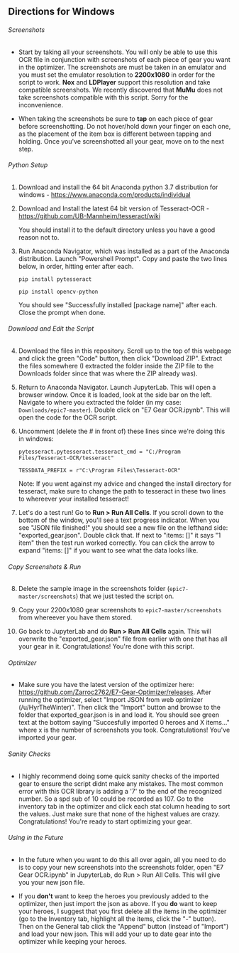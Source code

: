 ## Directions for Windows

###### Screenshots

* Start by taking all your screenshots. You will only be able to use this OCR file in conjunction with screenshots of each piece of gear you want in the optimizer. The screenshots are must be taken in an emulator and you must set the emulator resolution to **2200x1080** in order for the script to work. **Nox** and **LDPlayer** support this resolution and take compatible screenshots. We recently discovered that **MuMu** does not take screenshots compatible with this script. Sorry for the inconvenience.

* When taking the screenshots be sure to **tap** on each piece of gear before screenshotting. Do not hover/hold down your finger on each one, as the placement of the item box is different between tapping and holding. Once you've screenshotted all your gear, move on to the next step.

###### Python Setup

1. Download and install the 64 bit Anaconda python 3.7 distribution for windows - https://www.anaconda.com/products/individual

2. Download and Install the latest 64 bit version of Tesseract-OCR - https://github.com/UB-Mannheim/tesseract/wiki

    You should install it to the default directory unless you have a good reason not to.

3. Run Anaconda Navigator, which was installed as a part of the Anaconda distribution. Launch "Powershell Prompt". Copy and paste the two lines below, in order, hitting enter after each.

    ``pip install pytesseract``

    ``pip install opencv-python``

    You should see "Successfully installed [package name]" after each. Close the prompt when done.

###### Download and Edit the Script

4. Download the files in this repository. Scroll up to the top of this webpage and click the green "Code" button, then click "Download ZIP". Extract the files somewhere (I extracted the folder inside the ZIP file to the Downloads folder since that was where the ZIP already was).

5. Return to Anaconda Navigator. Launch JupyterLab. This will open a browser window. Once it is loaded, look at the side bar on the left. Navigate to where you extracted the folder (in my case: ``Downloads/epic7-master``). Double click on "E7 Gear OCR.ipynb". This will open the code for the OCR script.

6. Uncomment (delete the # in front of) these lines since we're doing this in windows:

    ``pytesseract.pytesseract.tesseract_cmd = "C:/Program Files/Tesseract-OCR/tesseract"``

    ``TESSDATA_PREFIX = r"C:\Program Files\Tesseract-OCR"``

    Note: If you went against my advice and changed the install directory for tesseract, make sure to change the path to tesseract in these two lines to whereever your installed tesseract!

7. Let's do a test run! Go to **Run > Run All Cells**. If you scroll down to the bottom of the window, you'll see a text progress indicator. When you see "JSON file finished!" you should see a new file on the lefthand side: "exported_gear.json". Double click that. If next to "items: []" it says "1 item" then the test run worked correctly. You can click the arrow to expand "items: []" if you want to see what the data looks like.

###### Copy Screenshots & Run

8. Delete the sample image in the screenshots folder (``epic7-master/screenshots``) that we just tested the script on.

9. Copy your 2200x1080 gear screenshots to ``epic7-master/screenshots`` from whereever you have them stored.

10. Go back to JupyterLab and do **Run > Run All Cells** again. This will overwrite the "exported_gear.json" file from earlier with one that has all your gear in it. Congratulations! You're done with this script.

###### Optimizer

* Make sure you have the latest version of the optimizer here: https://github.com/Zarroc2762/E7-Gear-Optimizer/releases. After running the optimizer, select "Import JSON from web optimizer (/u/HyrTheWinter)". Then click the "Import" button and browse to the folder that exported_gear.json is in and load it. You should see green text at the bottom saying "Succesfully imported 0 heroes and X items..." where x is the number of screenshots you took. Congratulations! You've imported your gear.

###### Sanity Checks

* I highly recommend doing some quick sanity checks of the imported gear to ensure the script didnt make any mistakes. The most common error with this OCR library is adding a '7' to the end of the recognized number. So a spd sub of 10 could be recorded as 107. Go to the inventory tab in the optimizer and click each stat column heading to sort the values. Just make sure that none of the highest values are crazy. Congratulations! You're ready to start optimizing your gear.

###### Using in the Future

* In the future when you want to do this all over again, all you need to do is to copy your new screenshots into the screenshots folder, open "E7 Gear OCR.ipynb" in JupyterLab, do Run > Run All Cells. This will give you your new json file.

* If you **don't** want to keep the heroes you previously added to the optimizer, then just import the json as above. If you **do** want to keep your heroes, I suggest that you first delete all the items in the optimizer (go to the Inventory tab, highlight all the items, click the "-" button). Then on the General tab click the "Append" button (instead of "Import") and load your new json. This will add your up to date gear into the optimizer while keeping your heroes.
